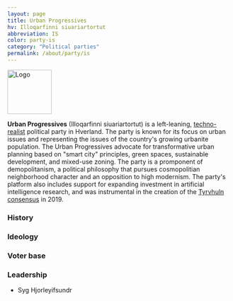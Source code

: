 ```yaml
---
layout: page
title: Urban Progressives
hv: Illoqarfinni siuariartortut
abbreviation: IS
color: party-is
category: "Political parties"
permalink: /about/party/is
---
```


<div style="text-align: left;">
  <img src="{{ site.baseurl }}/assets/img/is-logo.svg" alt="Logo" style="height: 100px;">
</div>

**Urban Progressives** (Illoqarfinni siuariartortut) is a left-leaning, [techno-realist](/HUN/about/ideology/techno-realism) political party in Hverland. The party is known for its focus on urban issues and representing the issues of the country's growing urbanite population. The Urban Progressives advocate for transformative urban planning based on "smart city" principles, green spaces, sustainable development, and mixed-use zoning. The party is a promponent of demopolitanism, a political philosophy that pursues cosmopolitian neighborhood character and an opposition to high modernism. The party's platform also includes support for expanding investment in artificial intelligence research, and was instrumental in the creation of the [Tyrvhuln consensus](/HUN/about/ideology/tyrvhuln-consensus) in 2019.

### History

### Ideology

### Voter base

### Leadership
* Syg Hjorleyifsundr